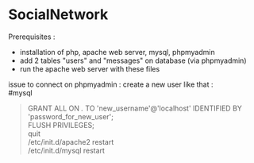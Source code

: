 # SocialNetwork

Prerequisites :
- installation of php, apache web server, mysql, phpmyadmin
- add 2 tables "users" and "messages" on database (via phpmyadmin)
- run the apache web server with these files

issue to connect on phpmyadmin :
create a new user like that :  
#mysql
> GRANT ALL ON *.* TO 'new_username'@'localhost' IDENTIFIED BY 'password_for_new_user';  
> FLUSH PRIVILEGES;  
> quit  
/etc/init.d/apache2 restart  
/etc/init.d/mysql restart  

